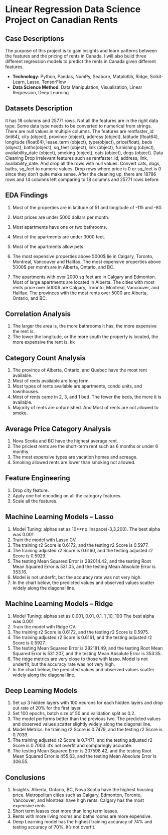 # Linear Regression Data Science Project on Canadian Rents

## Case Descriptions
The purpose of this project is to gain insights and learn patterns between the features and the pricing of rents in Canada. I will also build three different regression models to predict the rents in Canada given different features.
* **Technology**: Python, Pandas, NumPy, Seaborn, Matplotlib, Ridge, Scikit-Learn, Lasso, TensorFlow
* **Data Science Method**: Data Manipulation, Visualization, Linear Regression, Deep Learning
## Datasets Description
It has 18 columns and 25771 rows. Not all the features are in the right data type. Some data type needs to be converted to numerical from strings. There are null values in multiple columns.
The features are rentfaster_id (int64), city (object), province (object), address (object), latitude (float64), longitude (float64), lease_term (object), type(object), price(float), beds (object), baths(object), sq_feet (object), link (object), furnishing (object), availability_date (object), smoking (object), cats (object), dogs (object).
Data Cleaning
Drop irrelevant features such as rentfaster_id, address, link, availability_date. And drop all the rows with null values. Convert cats, dogs, baths, sq_feet to numeric values. Drop rows where price is 0 or sq_feet is 0 since they don’t quite make sense. After the cleaning up, there are 18786 rows and 14 columns left comparing to 18 columns and 25771 rows before.
## EDA Findings
1.	Most of the properties are in latitude of 51 and longitude of -115 and -80. 
2.	Most prices are under 5000 dollars per month.
3.	Most apartments have one or two bathrooms.  
4.	Most of the apartments are under 3000 feet.
5.	Most of the apartments allow pets 
6.	The most expensive properties above 5000$ lie in Calgary, Toronto, Montreal, Vancouver and Halifax. The most expensive properties above 5000$ per month are in Alberta, Ontario, and BC. 
 
7.	The apartments with over 2000 sq feet are in Calgary and Edmonton. Most of large apartments are located in Alberta. The cities with most rents price over 5000$ are Calgary, Toronto, Montreal, Vancouver, and Halifax. The provinces with the most rents over 5000 are Alberta, Ontario, and BC. 

   
## Correlation Analysis
1.	The larger the area is, the more bathrooms it has, the more expensive the rent is.
2.	The lower the longitude, or the more south the property is located, the more expensive the rent is. 
 kk


## Category Count Analysis
1.	The province of Alberta, Ontario, and Quebec have the most rent available.
2.	Most of rents available are long term.
3.	Most types of rents available are apartments, condo units, and townhouses.
4.	Most of rents came in 2, 3, and 1 bed. The fewer the beds, the more it is available.
5.	Majority of rents are unfurnished. And Most of rents are not allowed to smoke.
 


## Average Price Category Analysis
1.	Nova Scotia and BC have the highest average rent.
2.	The priciest rents are the short-term rent such as 6 months or under 6 months.
3.	The most expensive types are vacation homes and acreage.
4.	Smoking allowed rents are lower than smoking not allowed.
 
 

## Feature Engineering
1.	Drop city feature.
2.	Apply one hot encoding on all the category features.
3.	Scale all the features.

## Machine Learning Models – Lasso
1.	Model Tuning: alphas set as 10**np.linspace(-3,3,200). The best alpha was 0.001
2.	Train the model with Lasso CV.
3.	The training r2 Score is 0.6172, and the testing r2 Score is 0.5977.
4.	The training adjusted r2 Score is 0.6160, and the testing adjusted r2 Score is 0.5929.
5.	The testing Mean Squared Error is 282014.42, and the testing Root Mean Squared Error is 531.05, and the testing Mean Absolute Error is 353.16. 
6.	Model is not underfit, but the accuracy rate was not very high. 
7.	In the chart below, the predicted values and observed values scatter widely along the diagonal line. 
 

## Machine Learning Models – Ridge
1.	Model Tuning: alphas set as 0.001, 0.01, 0.1, 1 ,10, 100 The best alpha was 0.001
2.	Train the model with Ridge CV.
3.	The training r2 Score is 0.6172, and the testing r2 Score is 0.5975.
4.	The training adjusted r2 Score is 0.6161, and the testing adjusted r2 Score is 0.5927.
5.	The testing Mean Squared Error is 282181.49, and the testing Root Mean Squared Error is 531.207, and the testing Mean Absolute Error is 353.35. 
6.	The ridge metrics are very close to those with lasso. Model is not underfit, but the accuracy rate was not very high. 
7.	In the chart below, the predicted values and observed values scatter widely along the diagonal line. 
 

## Deep Learning Models
1.	Set up 3 hidden layers with 100 neurons for each hidden layers and drop out rate of 20% for the first layer.
2.	Set 100 epochs, batch size of 50 and validation split as 0.2.
8.	The model performs better than the previous two. The predicted values and observed values scatter slightly widely along the diagonal line. 
3.	Model Metrics. he training r2 Score is 0.7479, and the testing r2 Score is 0.7039.
4.	The training adjusted r2 Score is 0.7471, and the testing adjusted r2 Score is 0.7003. it’s not overfit and comparingly accurate.
5.	The testing Mean Squared Error is 207598.42, and the testing Root Mean Squared Error is 455.63, and the testing Mean Absolute Error is 306.55. 
 
## Conclusions
1.	Insights. Alberta, Ontario, BC, Nova Scotia have the highest housing price. Metropolitan cities such as Calgary, Edmonton, Toronto, Vancouver, and Montreal have high rents. Calgary has the most expensive rents.
2.	Short term leases cost more than long term leases. 
3.	Rents with more living rooms and baths rooms are more expensive. 
4.	Deep Learning model has the highest training accuracy of 74% and testing accuracy of 70%. It’s not overfit. 
